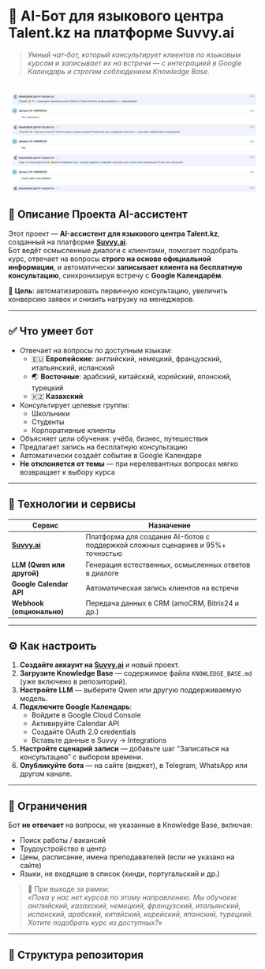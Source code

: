 # 🤖 AI-Бот для языкового центра Talent.kz на платформе Suvvy.ai

> *Умный чат-бот, который консультирует клиентов по языковым курсам и записывает их на встречи — с интеграцией в Google Календарь и строгим соблюдением Knowledge Base.*

![Скриншот картинки](https://github.com/aznrz/AI_assistant/blob/main/ScreenShot.jpg?raw=true)
---

## 📌 Описание Проекта AI-ассистент

Этот проект — **AI-ассистент для языкового центра Talent.kz**, созданный на платформе **[Suvvy.ai](https://suvvy.ai/)**.  
Бот ведёт осмысленные диалоги с клиентами, помогает подобрать курс, отвечает на вопросы **строго на основе официальной информации**, и автоматически **записывает клиента на бесплатную консультацию**, синхронизируя встречу с **Google Календарём**.

🎯 **Цель**: автоматизировать первичную консультацию, увеличить конверсию заявок и снизить нагрузку на менеджеров.

---

## ✅ Что умеет бот

- Отвечает на вопросы по доступным языкам:
  - 🇪🇺 **Европейские**: английский, немецкий, французский, итальянский, испанский
  - 🌏 **Восточные**: арабский, китайский, корейский, японский, турецкий
  - 🇰🇿 **Казахский**
- Консультирует целевые группы:
  - Школьники
  - Студенты
  - Корпоративные клиенты
- Объясняет цели обучения: учёба, бизнес, путешествия
- Предлагает запись на бесплатную консультацию
- Автоматически создаёт событие в Google Календаре
- **Не отклоняется от темы** — при нерелевантных вопросах мягко возвращает к выбору курса

---

## 🧩 Технологии и сервисы

| Сервис | Назначение |
|--------|------------|
| **[Suvvy.ai](https://suvvy.ai/)** | Платформа для создания AI-ботов с поддержкой сложных сценариев и 95%+ точностью |
| **LLM (Qwen или другой)** | Генерация естественных, осмысленных ответов в диалоге |
| **Google Calendar API** | Автоматическая запись клиентов на встречи |
| **Webhook (опционально)** | Передача данных в CRM (amoCRM, Bitrix24 и др.) |

---

## ⚙️ Как настроить

1. **Создайте аккаунт на [Suvvy.ai](https://suvvy.ai/)** и новый проект.
2. **Загрузите Knowledge Base** — содержимое файла `KNOWLEDGE_BASE.md` (уже включено в репозиторий).
3. **Настройте LLM** — выберите Qwen или другую поддерживаемую модель.
4. **Подключите Google Календарь**:
   - Войдите в Google Cloud Console
   - Активируйте Calendar API
   - Создайте OAuth 2.0 credentials
   - Вставьте данные в Suvvy → Integrations
5. **Настройте сценарий записи** — добавьте шаг “Записаться на консультацию” с выбором времени.
6. **Опубликуйте бота** — на сайте (виджет), в Telegram, WhatsApp или другом канале.

---

## 🚫 Ограничения

Бот **не отвечает** на вопросы, не указанные в Knowledge Base, включая:

- Поиск работы / вакансий
- Трудоустройство в центр
- Цены, расписание, имена преподавателей (если не указано на сайте)
- Языки, не входящие в список (хинди, португальский и др.)

> 💬 При выходе за рамки:  
> *«Пока у нас нет курсов по этому направлению. Мы обучаем: английский, казахский, немецкий, французский, итальянский, испанский, арабский, китайский, корейский, японский, турецкий. Хотите подобрать курс из доступных?»*

---

## 📂 Структура репозитория
